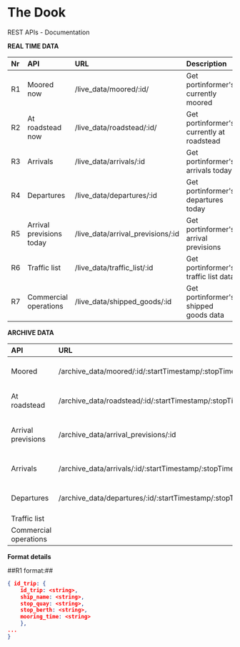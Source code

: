 # The Dook
REST APIs - Documentation 

**REAL TIME DATA**

|Nr|API | URL | Description|JSON|
|:--|:----|:-----|:------------|:--|
|R1|Moored now|/live_data/moored/:id/|Get portinformer's currently moored| * |
|R2|At roadstead now|/live_data/roadstead/:id/|Get portinformer's currently at roadstead||
|R3|Arrivals|/live_data/arrivals/:id|Get portinformer's arrivals today| |
|R4|Departures|/live_data/departures/:id    | Get portinformer's departures today|| 
|R5|Arrival previsions today|/live_data/arrival_previsions/:id    |Get portinformer's arrival previsions  ||
|R6|Traffic list|/live_data/traffic_list/:id    |Get portinformer's traffic list data   ||
|R7|Commercial operations|/live_data/shipped_goods/:id    |Get portinformer's shipped goods data    ||


**ARCHIVE DATA**

|API | URL | Description|
|:----|:-----|:------------|
|Moored|/archive_data/moored/:id/:startTimestamp/:stopTimestamp/|Get portinformer moored|
|At roadstead|/archive_data/roadstead/:id/:startTimestamp/:stopTimestamp/|Get portinformer at roadstead|
|Arrival previsions|/archive_data/arrival_previsions/:id    |Get portinformer's arrival previsions  |
|Arrivals|/archive_data/arrivals/:id/:startTimestamp/:stopTimestamp/|Get portinformer arrivals|
|Departures|/archive_data/departures/:id/:startTimestamp/:stopTimestamp/|Get portinformer departures| 
|Traffic list|    |    |
|Commercial operations|    |    |


**Format details**

##R1 format:##

```json
{ id_trip: {
    id_trip: <string>,
    ship_name: <string>,
    stop_quay: <string>,
    stop_berth: <string>,
    mooring_time: <string>
    },
...
}
```
